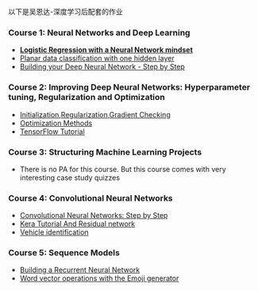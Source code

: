 

以下是吴恩达-深度学习后配套的作业



### Course 1: Neural Networks and Deep Learning

- [**Logistic Regression with a Neural Network mindset**](https://github.com/GTyingzi/Deep-Learning-Specialization-on-Coursera/blob/main/Neural%20Networks%20and%20Deep%20Learning/Logistic%20Regression%20with%20a%20Neural%20Network%20mindset/Logistic%20Regression%20with%20a%20Neural%20Network%20mindset.ipynb)
- [Planar data classification with one hidden layer](https://github.com/GTyingzi/Deep-Learning-Specialization-on-Coursera/blob/main/Neural%20Networks%20and%20Deep%20Learning/Planar%20data%20classification%20with%20one%20hidden%20layer/Planar%20data%20classification%20with%20one%20hidden%20layer.ipynb)
- [Building your Deep Neural Network - Step by Step](https://github.com/GTyingzi/Deep-Learning-Specialization-on-Coursera/blob/main/Neural%20Networks%20and%20Deep%20Learning/Building%20your%20Deep%20Neural%20Network/Building%20your%20Deep%20Neural%20Network%20-%20Step%20by%20Step.ipynb)





### Course 2: Improving Deep Neural Networks: Hyperparameter tuning, Regularization and Optimization

- [Initialization,Regularization,Gradient Checking](https://github.com/GTyingzi/Deep-Learning-Specialization-on-Coursera/blob/main/Improve%20deep%20neural%20networks/Initialization%2CRegularization%2CGradient%20Checking/Initialization%2CRegularization%2CGradient%20Checking.ipynb)
- [Optimization Methods](https://github.com/GTyingzi/Deep-Learning-Specialization-on-Coursera/blob/main/Improve%20deep%20neural%20networks/Optimization%20Methods/Optimization%20Methods.ipynb)
- [TensorFlow Tutorial](https://github.com/GTyingzi/Deep-Learning-Specialization-on-Coursera/blob/main/Improve%20deep%20neural%20networks/Tensorflow%20Tutorial/TensorFlow%20Tutorial.ipynb)



### Course 3: Structuring Machine Learning Projects

- There is no PA for this course. But this course comes with very interesting case study quizzes





### Course 4: Convolutional Neural Networks

- [Convolutional Neural Networks: Step by Step](https://github.com/GTyingzi/Deep-Learning-Specialization-on-Coursera/blob/main/Convolutional%20Neural%20Networks/Convolutional%20Model/Convolutional%20Model_step%20by%20step.ipynb)
- [Kera Tutorial And Residual network](https://github.com/GTyingzi/Deep-Learning-Specialization-on-Coursera/blob/main/Convolutional%20Neural%20Networks/Kera%20Tutorial%20And%20Residual%20network/Kera%20Tutorial%20And%20Residual%20network.ipynb)
- [Vehicle identification](https://github.com/GTyingzi/Deep-Learning-Specialization-on-Coursera/blob/main/Convolutional%20Neural%20Networks/Vehicle%20identification/Vehicle%20identification.ipynb)





### Course 5: Sequence Models

- [Building a Recurrent Neural Network](https://github.com/GTyingzi/Deep-Learning-Specialization-on-Coursera/blob/main/Sequence%20Models/Building%20a%20Recurrent%20Neural%20Network/Building%20a%20Recurrent%20Neural%20Network.ipynb)
- [Word vector operations with the Emoji generator](https://github.com/GTyingzi/Deep-Learning-Specialization-on-Coursera/blob/main/Sequence%20Models/Word%20vector%20operations%20with%20the%20Emoji%20generator/Word%20vector%20operations%20with%20the%20Emoji%20generator.ipynb)